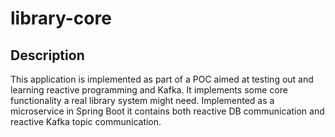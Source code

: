 # library-core

## Description
This application is implemented as part of a POC aimed at testing out and learning 
reactive programming and Kafka. It implements some core functionality a real library
system might need. Implemented as a microservice in Spring Boot it contains both
reactive DB communication and reactive Kafka topic communication.
